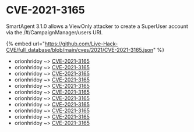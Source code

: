 # CVE-2021-3165

SmartAgent 3.1.0 allows a ViewOnly attacker to create a SuperUser account via the /#/CampaignManager/users URI.

{% embed url="https://github.com/Live-Hack-CVE/full_database/blob/main/cves/2021/CVE-2021-3165.json" %}


* orionhridoy ~> [CVE-2021-3165](https://www.alice-snow.ru/2021/database/cve-2021-3165/cve-2021-3165-orionhridoy)
* orionhridoy ~> [CVE-2021-3165](https://www.alice-snow.ru/2021/database/cve-2021-3165/cve-2021-3165-orionhridoy)
* orionhridoy ~> [CVE-2021-3165](https://www.alice-snow.ru/2021/database/cve-2021-3165/cve-2021-3165-orionhridoy)
* orionhridoy ~> [CVE-2021-3165](https://www.alice-snow.ru/2021/database/cve-2021-3165/cve-2021-3165-orionhridoy)
* orionhridoy ~> [CVE-2021-3165](https://www.alice-snow.ru/2021/database/cve-2021-3165/cve-2021-3165-orionhridoy)
* orionhridoy ~> [CVE-2021-3165](https://www.alice-snow.ru/2021/database/cve-2021-3165/cve-2021-3165-orionhridoy)
* orionhridoy ~> [CVE-2021-3165](https://www.alice-snow.ru/2021/database/cve-2021-3165/cve-2021-3165-orionhridoy)
* orionhridoy ~> [CVE-2021-3165](https://www.alice-snow.ru/2021/database/cve-2021-3165/cve-2021-3165-orionhridoy)
* orionhridoy ~> [CVE-2021-3165](https://www.alice-snow.ru/2021/database/cve-2021-3165/cve-2021-3165-orionhridoy)
* orionhridoy ~> [CVE-2021-3165](https://www.alice-snow.ru/2021/database/cve-2021-3165/cve-2021-3165-orionhridoy)
* orionhridoy ~> [CVE-2021-3165](https://www.alice-snow.ru/2021/database/cve-2021-3165/cve-2021-3165-orionhridoy)
